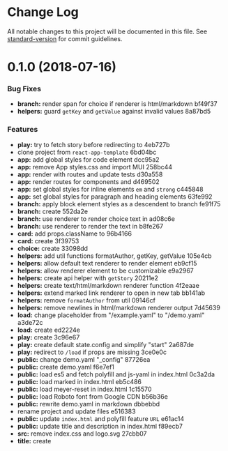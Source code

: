 # Change Log

All notable changes to this project will be documented in this file. See [standard-version](https://github.com/conventional-changelog/standard-version) for commit guidelines.

<a name="0.1.0"></a>
# 0.1.0 (2018-07-16)


### Bug Fixes

* **branch:** render span for choice if renderer is html/markdown bf49f37
* **helpers:** guard `getKey` and `getValue` against invalid values 8a87bd5


### Features

* **play:** try to fetch story before redirecting to <Load> 4eb727b
* clone project from `react-app-template` 6bd04bc
* **app:** add global styles for code element dcc95a2
* **app:** remove App styles.css and import MUI <CssBaseline> 258bc44
* **app:** render <App> with routes and update tests d30a558
* **app:** render routes for components <Load> and <Play> d469502
* **app:** set global styles for inline elements `em` and `strong` c445848
* **app:** set global styles for paragraph and heading elements 63fe992
* **branch:** apply block element styles as a descendent to branch fe91f75
* **branch:** create <Branch> 552da2e
* **branch:** use renderer to render choice text in <Branch> ad08c6e
* **branch:** use renderer to render the text in <Branch> b8fe267
* **card:** add props.className to <Card> 96b4166
* **card:** create <Card> 3f39753
* **choice:** create <Choice> 33098dd
* **helpers:** add util functions formatAuthor, getKey, getValue 105e4cb
* **helpers:** allow default text renderer to render element eb9cf15
* **helpers:** allow renderer element to be customizable e9a2967
* **helpers:** create api helper with `getStory` 20211e2
* **helpers:** create text/html/markdown renderer function 4f2eaae
* **helpers:** extend marked link renderer to open in new tab bb141ab
* **helpers:** remove `formatAuthor` from util 09146cf
* **helpers:** remove newlines in html/markdown renderer output 7d45639
* **load:** change placeholder from "/example.yaml" to "/demo.yaml" a3de72c
* **load:** create <Load> ed2224e
* **play:** create <Play> 3c96e67
* **play:** create default state.config and simplify "start" 2a687de
* **play:** redirect to `/load` if props are missing 3ce0e0c
* **public:** change demo.yaml "_config" 87726ea
* **public:** create demo.yaml f6e7ef1
* **public:** load es5 and fetch polyfill and js-yaml in index.html 0c3a2da
* **public:** load marked in index.html eb5c486
* **public:** load meyer-reset in index.html 1c15570
* **public:** load Roboto font from Google CDN b56b36e
* **public:** rewrite demo.yaml in markdown dbbebbd
* rename project and update files e516383
* **public:** update `index.html` and polyfill feature `URL` e61ac14
* **public:** update title and description in index.html f89ecb7
* **src:** remove index.css and logo.svg 27cbb07
* **title:** create <Title> 6c5fdd4
* **title:** delete <Title> and respective tests 53f86d8
